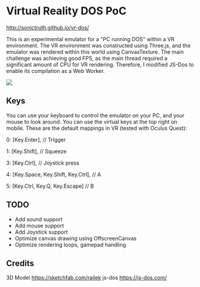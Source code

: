 # Virtual Reality DOS PoC

http://sonictruth.github.io/vr-dos/

This is an experimental emulator for a "PC running DOS" within a VR environment.
The VR environment was constructed using Three.js, and the emulator was rendered within this world using CanvasTexture.
The main challenge was achieving good FPS, as the main thread required a significant amount of CPU for VR rendering.
Therefore, I modified JS-Dos to enable its compilation as a Web Worker.

![](demo.gif)

## Keys

You can use your keyboard to control the emulator on your PC, and your mouse to look around.
You can use the virtual keys at the top right on mobile.
These are the default mappings in VR (tested with Oculus Quest):

0: [Key.Enter], // Trigger

1: [Key.Shift], // Squeeze

3: [Key.Ctrl], // Joystick press 

4: [Key.Space, Key.Shift, Key.Ctrl], // A

5: [Key.Ctrl, Key.Q, Key.Escape]  // B

## TODO
- Add sound support
- Add mouse support 
- Add Joystick support
- Optimize canvas drawing using OffscreenCanvas
- Optimize rendering loops, gamepad handling

## Credits
3D Model 
https://sketchfab.com/railek
js-dos
https://js-dos.com/
